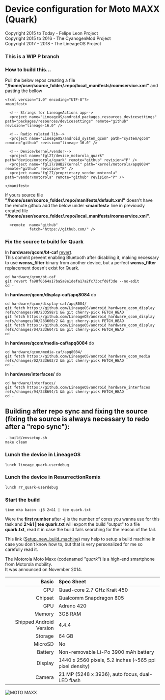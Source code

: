 # Device configuration for Moto MAXX (Quark)

Copyright 2015 to Today - Felipe Leon Project<br/>
Copyright 2015 to 2016 - The CyanogenMod Project<br/>
Copyright 2017 - 2018 - The LineageOS Project

### This is a WIP P branch

### How to build this...

Pull the below repos creating a file **"/home/user/source_folder/.repo/local_manifests/roomservice.xml"** and pasting the bellow

	<?xml version="1.0" encoding="UTF-8"?>
	<manifest>
	
	  <!-- Strings for LineageActions app-->
	  <project name="LineageOS/android_packages_resources_devicesettings" path="packages/resources/devicesettings" remote="github" revision="lineage-16.0" />

	  <!-- Radio ralated lib-->
	  <project name="LineageOS/android_system_qcom" path="system/qcom" remote="github" revision="lineage-16.0" />
	
	  <!-- Device/kernel/vendor-->
	  <project name="fgl27/device_motorola_quark" path="device/motorola/quark" remote="github" revision="P" />
	  <project name="fgl27/BHB27Kernel" path="kernel/motorola/apq8084" remote="github" revision="P" />
	  <project name="fgl27/proprietary_vendor_motorola" path="vendor/motorola" remote="github" revision="P" />

	</manifest>

If yours source file **"/home/user/source_folder/.repo/manifests/default.xml"** doesn't have the remote github add the below under **<manifest\>** line in previously created file **"/home/user/source_folder/.repo/local_manifests/roomservice.xml"**.

	  <remote  name="github"
	           fetch="https://github.com/" />

### Fix the source to build for Quark

In **hardware/qcom/bt-caf** [revert](https://github.com/LineageOS/android_hardware_qcom_bt/commit/ddaccd2176683b6de272e7d2718557dbe9b9fe1b).<br/>
This commit prevent enabling Bluetooth after disabling it, making necessary to use **wcnss_filter** binary from another device, but a perfect **wcnss_filter** replacement doesn't exist for Quark.

	cd hardware/qcom/bt-caf
	git revert fa98f0564a17ba5a8e1defa17a2fc73bcfd8f3de --no-edit
	cd -

In **hardware/qcom/display-caf/apq8084** do

	cd hardware/qcom/display-caf/apq8084/
	git fetch https://github.com/LineageOS/android_hardware_qcom_display refs/changes/98/233598/1 && git cherry-pick FETCH_HEAD
	git fetch https://github.com/LineageOS/android_hardware_qcom_display refs/changes/00/233600/2 && git cherry-pick FETCH_HEAD
	git fetch https://github.com/LineageOS/android_hardware_qcom_display refs/changes/04/233604/1 && git cherry-pick FETCH_HEAD
	cd -

In **hardware/qcom/media-caf/apq8084** do

	cd hardware/qcom/media-caf/apq8084/
	git fetch https://github.com/LineageOS/android_hardware_qcom_media refs/changes/02/233602/2 && git cherry-pick FETCH_HEAD
	cd -

In **hardware/interfaces/** do

	cd hardware/interfaces/
	git fetch https://github.com/LineageOS/android_hardware_interfaces refs/changes/94/238694/1 && git cherry-pick FETCH_HEAD
	cd -

## Building after repo sync and fixing the source (fixing the source is always necessary to redo after a "repo sync"):

	. build/envsetup.sh 
	make clean

### Lunch the device in LineageOS

	lunch lineage_quark-userdebug

### Lunch the device in ResurrectionRemix

	lunch rr_quark-userdebug

### Start the build

	time mka bacon -j8 2>&1 | tee quark.txt

Were the **first number** after **-j** is the number of cores you wanna use for this task and **2>&1 | tee quark.txt** will export the build "output" to  a file **quark.txt**, read it in case the build fails searching for the reason of the fail.

This link ([Setup_new_build_machine](https://github.com/fgl27/scripts/blob/master/etc/new_machine.md#for-general-android-app-build-machine--adb-shell-and-fastboot-for-debugging)) may help to setup a build machine in case you don't know how to, but that is very personalized for me so carefully read it.

The Motorola Moto Maxx (codenamed _"quark"_) is a high-end smartphone from Motorola mobility.<br/>
It was announced on November 2014.

Basic   | Spec Sheet
-------:|:-------------------------
CPU     | Quad-core 2.7 GHz Krait 450
Chipset | Qualcomm Snapdragon 805
GPU     | Adreno 420
Memory  | 3GB RAM
Shipped Android Version | 4.4.4
Storage | 64 GB
MicroSD | No
Battery | Non-removable Li-Po 3900 mAh battery
Display | 1440 x 2560 pixels, 5.2 inches (~565 ppi pixel density)
Camera  | 21 MP (5248 x 3936), auto focus, dual-LED flash


![MOTO MAXX](https://raw.githubusercontent.com/fgl27/scripts/f45458e4bc40dcc6d71ed933d49dad01a3b63f4b/etc/images/moto-maxx.jpg "MOTO MAXX")
